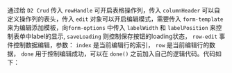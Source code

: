 通过给 `D2 Crud` 传入 `rowHandle` 可开启表格操作列，传入 `columnHeader` 可以自定义操作列的表头，传入 `edit` 对象可以开启编辑模式，需要传入 `form-template` 来为编辑添加模板，向`form-options` 中传入 `labelWidth` 和 `labelPosition` 来控制表单中label的显示, `saveLoading` 则控制保存按钮的loading状态， `row-edit` 事件控制数据编辑，参数： `index` 是当前编辑行的索引， `row` 是当前编辑行的数据， `done` 用于控制编辑成功，可以在 `done()` 之前加入自己的逻辑代码。代码如下：
